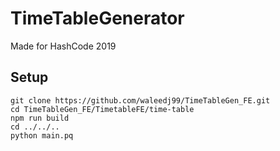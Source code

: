 # TimeTableGenerator
Made for HashCode 2019

## Setup
    git clone https://github.com/waleedj99/TimeTableGen_FE.git
    cd TimeTableGen_FE/TimetableFE/time-table
    npm run build
    cd ../../..
    python main.pq
    
